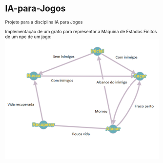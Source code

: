 # IA-para-Jogos
Projeto para a disciplina IA para Jogos

Implementação de um grafo para representar a Máquina de Estados Finitos de um npc de um jogo:
<img src="/Assets/Sprites/grafo.png">
